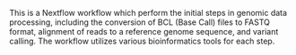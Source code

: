This is a Nextflow workflow which perform the initial steps in genomic data processing, including the conversion of BCL (Base Call) files to FASTQ format, alignment of reads to a reference genome sequence, and variant calling. The workflow utilizes various bioinformatics tools for each step.

